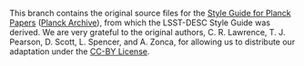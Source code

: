 This branch contains the original source files for the [Style Guide for Planck Papers](https://www.cosmos.esa.int/documents/387566/387653/Planck_Style_Guide.pdf) ([Planck Archive](https://www.cosmos.esa.int/web/planck/publications)), from which the LSST-DESC Style Guide was derived. We are very grateful to the original authors, C. R. Lawrence, T. J. Pearson, D. Scott, L. Spencer, and A. Zonca, for allowing us to distribute our adaptation under the [CC-BY License](https://github.com/LSSTDESC/Style_Guide/blob/master/LICENSE).
